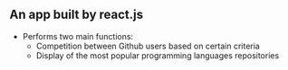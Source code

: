 <h2>An app built by react.js</h2>

- Performs two main functions:
  - Competition between Github users based on certain criteria
  - Display of the most popular programming languages repositories
